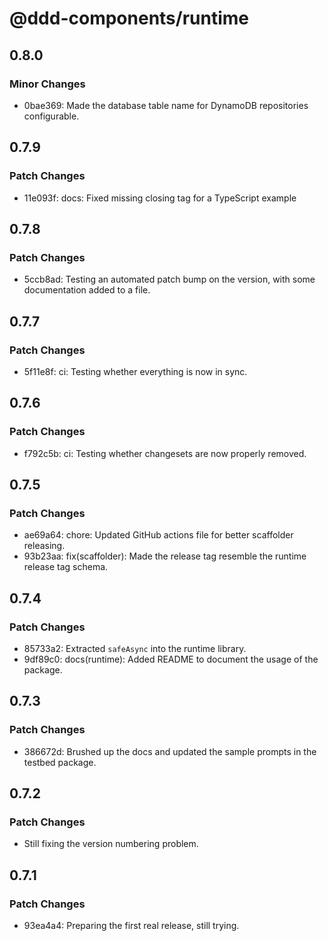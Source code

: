 # @ddd-components/runtime

## 0.8.0

### Minor Changes

- 0bae369: Made the database table name for DynamoDB repositories configurable.

## 0.7.9

### Patch Changes

- 11e093f: docs: Fixed missing closing tag for a TypeScript example

## 0.7.8

### Patch Changes

- 5ccb8ad: Testing an automated patch bump on the version, with some documentation added to a file.

## 0.7.7

### Patch Changes

- 5f11e8f: ci: Testing whether everything is now in sync.

## 0.7.6

### Patch Changes

- f792c5b: ci: Testing whether changesets are now properly removed.

## 0.7.5

### Patch Changes

- ae69a64: chore: Updated GitHub actions file for better scaffolder releasing.
- 93b23aa: fix(scaffolder): Made the release tag resemble the runtime release tag schema.

## 0.7.4

### Patch Changes

- 85733a2: Extracted `safeAsync` into the runtime library.
- 9df89c0: docs(runtime): Added README to document the usage of the package.

## 0.7.3

### Patch Changes

- 386672d: Brushed up the docs and updated the sample prompts in the testbed package.

## 0.7.2

### Patch Changes

- Still fixing the version numbering problem.

## 0.7.1

### Patch Changes

- 93ea4a4: Preparing the first real release, still trying.
